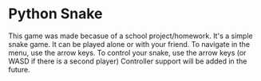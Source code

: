 # Python Snake
This game was made becasue of a school project/homework.
It's a simple snake game. It can be played alone or with your friend.
To navigate in the menu, use the arrow keys.
To control your snake, use the arrow keys (or WASD if there is a second player)
Controller support will be added in the future.
